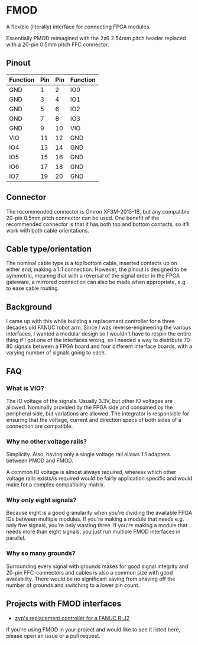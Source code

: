 # FMOD

A flexible (literally) interface for connecting FPGA modules.

Essentially PMOD reimagined with the 2x6 2.54mm pitch header replaced with a 20-pin 0.5mm pitch FFC connector.

## Pinout

| Function | Pin | Pin | Function |
|----------|-----|-----|----------|
| GND      |   1 |   2 | IO0      |
| GND      |   3 |   4 | IO1      |
| GND      |   5 |   6 | IO2      |
| GND      |   7 |   8 | IO3      |
| GND      |   9 |  10 | VIO      |
| VIO      |  11 |  12 | GND      |
| IO4      |  13 |  14 | GND      |
| IO5      |  15 |  16 | GND      |
| IO6      |  17 |  18 | GND      |
| IO7      |  19 |  20 | GND      |

## Connector

The recommended connector is Omron XF3M-2015-1B, but any compatible 20-pin 0.5mm pitch connector can be used.
One benefit of the recommended connector is that it has both top and bottom contacts, so it'll work with both cable orientations.

## Cable type/orientation

The nominal cable type is a top/bottom cable, inserted contacts up on either end, making a 1:1 connection.
However, the pinout is designed to be symmetric, meaning that with a reversal of the signal order in the FPGA gateware, a mirrored connection can also be made when appropriate, e.g. to ease cable routing.

## Background

I came up with this while building a replacement controller for a three decades old FANUC robot arm.
Since I was reverse-engineering the various interfaces, I wanted a modular design so I wouldn't have to respin the entire thing if I got one of the interfaces wrong, so I needed a way to distribute 70-80 signals between a FPGA board and four different interface boards, with a varying number of signals going to each.

## FAQ

### What is VIO?

The IO voltage of the signals.
Usually 3.3V, but other IO voltages are allowed.
Nominally provided by the FPGA side and consumed by the peripheral side, but variations are allowed.
The integrator is responsible for ensuring that the voltage, current and direction specs of both sides of a connection are compatible.

### Why no other voltage rails?

Simplicity.
Also, having only a single voltage rail allows 1:1 adapters between PMOD and FMOD.

A common IO voltage is almost always required, whereas which other voltage rails exists/is required would be fairly application specific and would make for a complex compatibility matrix.

### Why only eight signals?

Because eight is a good granularity when you're dividing the available FPGA IOs between multiple modules.
If you're making a module that needs e.g. only five signals, you're only wasting three.
If you're making a module that needs more than eight signals, you just run multiple FMOD interfaces in parallel.

### Why so many grounds?

Surrounding every signal with grounds makes for good signal integrity and 20-pin FFC-connectors and cables is also a common size with good availability.
There would be no significant saving from shaving off the number of grounds and switching to a lower pin count.

## Projects with FMOD interfaces

- [zyp's replacement controller for a FANUC R-J2](https://bin.jvnv.net/file/aizay.jpg)

If you're using FMOD in your project and would like to see it listed here, please open an issue or a pull request.
